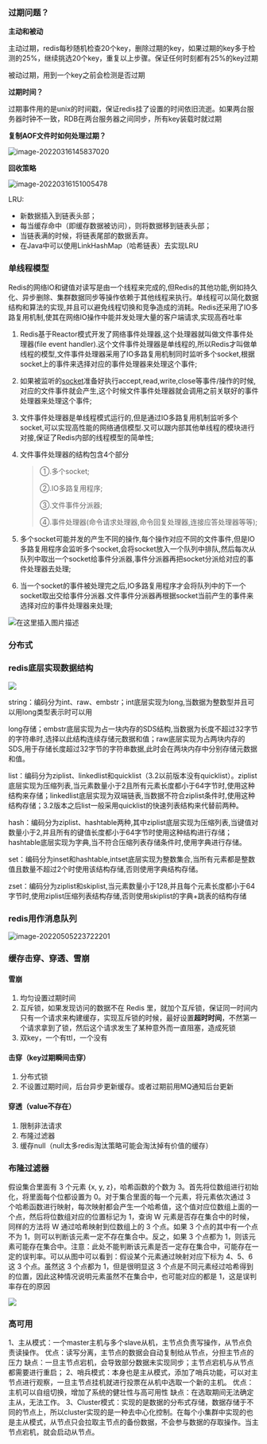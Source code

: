 ### 过期问题？

**主动和被动**

主动过期，redis每秒随机检查20个key，删除过期的key，如果过期的key多于检测的25%，继续挑选20个key，重复以上步骤。保证任何时刻都有25%的key过期

被动过期，用到一个key之前会检测是否过期

**过期时间？**

过期事件用的是unix的时间戳，保证redis挂了设置的时间依旧流逝。如果两台服务器时钟不一致，RDB在两台服务器之间同步，所有key装载时就过期

**复制AOF文件时如何处理过期？**

![image-20220316145837020](E:\学习笔记\typora\img\image-20220316145837020.png)

**回收策略**

![image-20220316151005478](E:\学习笔记\typora\img\image-20220316151005478.png)

LRU:

- 新数据插入到链表头部；
- 每当缓存命中（即缓存数据被访问），则将数据移到链表头部；
- 当链表满的时候，将链表尾部的数据丢弃。
- 在Java中可以使用LinkHashMap（哈希链表）去实现LRU

### 单线程模型

Redis的网络IO和键值对读写是由一个线程来完成的,但Redis的其他功能,例如持久化、异步删除、集群数据同步等操作依赖于其他线程来执行。单线程可以简化数据结构和算法的实现,并且可以避免线程切换和竞争造成的消耗。Redis还采用了IO多路复用机制,使其在网络IO操作中能并发处理大量的客户端请求,实现高吞吐率

1. Redis基于Reactor模式开发了网络事件处理器,这个处理器就叫做文件事件处理器(file event handler).这个文件事件处理器是单线程的,所以Redis才叫做单线程的模型,文件事件处理器采用了IO多路复用机制同时监听多个socket,根据socket上的事件来选择对应的事件处理器来处理这个事件;

2. 如果被监听的[socket](https://so.csdn.net/so/search?q=socket&spm=1001.2101.3001.7020)准备好执行accept,read,write,close等事件/操作的时候,对应的文件事件就会产生,这个时候文件事件处理器就会调用之前关联好的事件处理器来处理这个事件;

3. 文件事件处理器是单线程模式运行的,但是通过IO多路复用机制监听多个socket,可以实现高性能的网络通信模型.又可以跟内部其他单线程的模块进行对接,保证了Redis内部的线程模型的简单性;

4. 文件事件处理器的结构包含4个部分

   > ①.多个socket;
   >
   > ②.IO多路复用程序;
   >
   > ③.文件事件分派器;
   >
   > ④.事件处理器(命令请求处理器,命令回复处理器,连接应答处理器等等);

5. 多个socket可能并发的产生不同的操作,每个操作对应不同的文件事件,但是IO多路复用程序会监听多个socket,会将socket放入一个队列中排队,然后每次从队列中取出一个socket给事件分派器,事件分派器再把socket分派给对应的事件处理器去处理;
6. 当一个socket的事件被处理完之后,IO多路复用程序才会将队列中的下一个socket取出交给事件分派器.文件事件分派器再根据socket当前产生的事件来选择对应的事件处理器来处理;

![在这里插入图片描述](https://img-blog.csdnimg.cn/20190918215924363.png?x-oss-process=image/watermark,type_ZmFuZ3poZW5naGVpdGk,shadow_10,text_aHR0cHM6Ly9ibG9nLmNzZG4ubmV0L3hwX3hweHA=,size_16,color_FFFFFF,t_70)

### 分布式

### redis底层实现数据结构

![](E:\学习笔记\typora\img\redisb.png)

string：编码分为int、raw、embstr；int底层实现为long,当数据为整数型并且可以用long类型表示时可以用

long存储；embstr底层实现为占一块内存的SDS结构,当数据为长度不超过32字节的字符串时,选择以此结构连续存储元数据和值；raw底层实现为占两块内存的SDS,用于存储长度超过32字节的字符串数据,此时会在两块内存中分别存储元数据和值。 

list：编码分为ziplist、linkedlist和quicklist（3.2以前版本没有quicklist）。ziplist底层实现为压缩列表,当元素数量小于2且所有元素长度都小于64字节时,使用这种结构来存储；linkedlist底层实现为双端链表,当数据不符合ziplist条件时,使用这种结构存储；3.2版本之后list一般采用quicklist的快速列表结构来代替前两种。

 hash：编码分为ziplist、hashtable两种,其中ziplist底层实现为压缩列表,当键值对数量小于2,并且所有的键值长度都小于64字节时使用这种结构进行存储；hashtable底层实现为字典,当不符合压缩列表存储条件时,使用字典进行存储。 

set：编码分为inset和hashtable,intset底层实现为整数集合,当所有元素都是整数值且数量不超过2个时使用该结构存储,否则使用字典结构存储。

 zset：编码分为ziplist和skiplist,当元素数量小于128,并且每个元素长度都小于64字节时,使用ziplist压缩列表结构存储,否则使用skiplist的字典+跳表的结构存储

### redis用作消息队列

![image-20220505223722201](E:\学习笔记\typora\img\image-20220505223722201.png)

### 缓存击穿、穿透、雪崩

#### 雪崩

1. 均匀设置过期时间
2. 互斥锁，如果发现访问的数据不在 Redis 里，就加个互斥锁，保证同一时间内只有一个请求来构建缓存，实现互斥锁的时候，最好设置**超时时间**，不然第一个请求拿到了锁，然后这个请求发生了某种意外而一直阻塞，造成死锁
3. 双key，一个有ttl，一个没有

#### 击穿（key过期瞬间击穿）

1. 分布式锁
2. 不设置过期时间，后台异步更新缓存。或者过期前用MQ通知后台更新

#### 穿透（value不存在）

1. 限制非法请求
2. 布隆过滤器
3. 缓存null（null太多redis淘汰策略可能会淘汰掉有价值的缓存）

### 布隆过滤器

假设集合里面有 3 个元素 {x, y, z}，哈希函数的个数为 3。首先将位数组进行初始化，将里面每个位都设置为 0。对于集合里面的每一个元素，将元素依次通过 3 个哈希函数进行映射，每次映射都会产生一个哈希值，这个值对应位数组上面的一个点，然后将位数组对应的位置标记为 1，查询 W 元素是否存在集合中的时候，同样的方法将 W 通过哈希映射到位数组上的 3 个点。如果 3 个点的其中有一个点不为 1，则可以判断该元素一定不存在集合中。反之，如果 3 个点都为 1，则该元素可能存在集合中。注意：此处不能判断该元素是否一定存在集合中，可能存在一定的误判率。可以从图中可以看到：假设某个元素通过映射对应下标为 4、5、6 这 3 个点。虽然这 3 个点都为 1，但是很明显这 3 个点是不同元素经过哈希得到的位置，因此这种情况说明元素虽然不在集合中，也可能对应的都是 1，这是误判率存在的原因

![](https://mmbiz.qpic.cn/mmbiz_jpg/HrWw6ZuXCsgnSHPeB2OQ2OVV5Ho7jxWkEFmBmUumgenhbmJqjSYHSDWBlm4uLu060aC9U1cia00sfjAMtFVmTPA/640?wx_fmt=jpeg&wxfrom=5&wx_lazy=1&wx_co=1)

### 高可用

1、主从模式：一个master主机与多个slave从机，主节点负责写操作，从节点负责读操作。 优点：读写分离，主节点的数据会自动复制给从节点，分担主节点的压力 缺点：一旦主节点宕机，会导致部分数据未实现同步；主节点宕机与从节点都需要进行重启； 2、哨兵模式：本身也是主从模式，添加了哨兵功能，可以对主节点进行观察，一旦主节点挂机就进行投票在从机中选取一个新的主机。 优点：主机可以自组切换，增加了系统的健壮性与高可用性 缺点：在选取期间无法确定主从，无法工作。 3、Cluster模式：实现的是数据的分布式存储，数据存储于不同的节点上，所以cluster实现的是一种去中心化控制。在每个小集群中实现的也是主从模式，从节点只会拉取主节点的备份数据，不会参与数据的存取操作。当主节点宕机，就会启动从节点。

